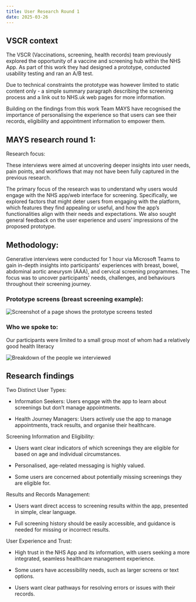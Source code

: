 ```yaml
---
title: User Research Round 1
date: 2025-03-26
---
```


## VSCR context

The VSCR (Vaccinations, screening, health records) team previously explored the opportunity of a vaccine and screening hub within the NHS App. As part of this work they had designed a prototype, conducted usability testing and ran an A/B test.

Due to technical constraints the prototype was however limited to static content only - a simple summary paragraph describing the screening process and a link out to NHS.uk web pages for more information.

Building on the findings from this work Team MAYS have recognised the importance of personalising the experience so that users can see their records, eligibility and appointment information to empower them.

## MAYS research round 1:

Research focus:

These interviews were aimed at uncovering deeper insights into user needs, pain points, and workflows that may not have been fully captured in the previous research.

The primary focus of the research was to understand why users would engage with the NHS app/web interface for screening. Specifically, we explored factors that might deter users from engaging with the platform, which features they find appealing or useful, and how the app’s functionalities align with their needs and expectations. We also sought general feedback on the user experience and users’ impressions of the proposed prototype.

## Methodology:

Generative interviews were conducted for 1 hour via Microsoft Teams to gain in-depth insights into participants' experiences with breast, bowel, abdominal aortic aneurysm (AAA), and cervical screening programmes. The focus was to uncover participants' needs, challenges, and behaviours throughout their screening journey.

### Prototype screens (breast screening example):

![Screenshot of a page shows the prototype screens tested](prototypescreens.png)

### Who we spoke to:

Our participants were limited to a small group most of whom had a relatively good health literacy

![Breakdown of the people we interviewed](whowespoketo.png)

## Research findings

Two Distinct User Types:

- Information Seekers: Users engage with the app to learn about screenings but don’t manage appointments.

- Health Journey Managers: Users actively use the app to manage appointments, track results, and organise their healthcare.

Screening Information and Eligibility:

- Users want clear indicators of which screenings they are eligible for based on age and individual circumstances.

- Personalised, age-related messaging is highly valued.

- Some users are concerned about potentially missing screenings they are eligible for.

Results and Records Management:

- Users want direct access to screening results within the app, presented in simple, clear language.

- Full screening history should be easily accessible, and guidance is needed for missing or incorrect results.

User Experience and Trust:

- High trust in the NHS App and its information, with users seeking a more integrated, seamless healthcare management experience.

- Some users have accessibility needs, such as larger screens or text options.

- Users want clear pathways for resolving errors or issues with their records.
